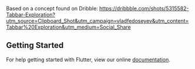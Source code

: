 

Based on a concept found on Dribble: https://dribbble.com/shots/5315582-Tabbar-Exploration?utm_source=Clipboard_Shot&utm_campaign=vladfedoseyev&utm_content=Tabbar%20Exploration&utm_medium=Social_Share

## Getting Started

For help getting started with Flutter, view our online
[documentation](https://flutter.io/).
